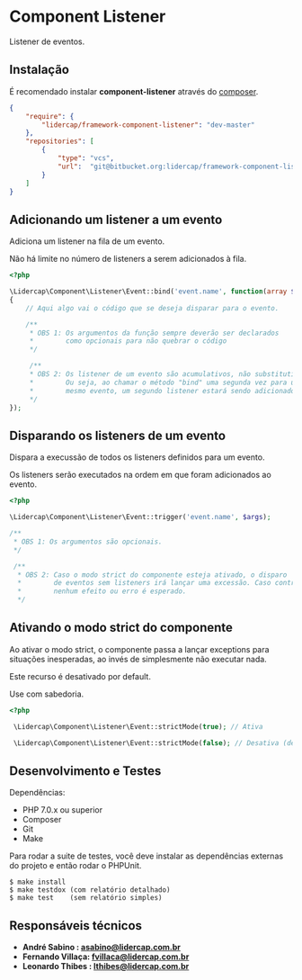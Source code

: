 Component Listener
==================

Listener de eventos.

Instalação
----------

É recomendado instalar **component-listener** através do [composer](http://getcomposer.org).

```json
{
    "require": {
        "lidercap/framework-component-listener": "dev-master"
    },
    "repositories": [
        {
            "type": "vcs",
            "url":  "git@bitbucket.org:lidercap/framework-component-listener.git"
        }
    ]
}
```

Adicionando um listener a um evento
-----------------------------------

Adiciona um listener na fila de um evento.

Não há limite no número de listeners a serem adicionados à fila.

```php
<?php

\Lidercap\Component\Listener\Event::bind('event.name', function(array $args = [])
{
    // Aqui algo vai o código que se deseja disparar para o evento.

    /**
     * OBS 1: Os argumentos da função sempre deverão ser declarados
     *        como opcionais para não quebrar o código
     */

     /**
     * OBS 2: Os listener de um evento são acumulativos, não substitutivos.
     *        Ou seja, ao chamar o método "bind" uma segunda vez para um 
     *        mesmo evento, um segundo listener estará sendo adicionado.
     */
});

```

Disparando os listeners de um evento
------------------------------------

Dispara a execussão de todos os listeners definidos para um evento.

Os listeners serão executados na ordem em que foram adicionados ao evento.

```php
<?php

\Lidercap\Component\Listener\Event::trigger('event.name', $args);

/**
 * OBS 1: Os argumentos são opcionais.
 */

 /**
  * OBS 2: Caso o modo strict do componente esteja ativado, o disparo
  *        de eventos sem listeners irá lançar uma excessão. Caso contrário,
  *        nenhum efeito ou erro é esperado.
  */

```

Ativando o modo strict do componente
------------------------------------

Ao ativar o modo strict, o componente passa a lançar exceptions para situações inesperadas, ao invés de simplesmente não executar nada.

Este recurso é desativado por default.

Use com sabedoria.

```php
<?php

 \Lidercap\Component\Listener\Event::strictMode(true); // Ativa

 \Lidercap\Component\Listener\Event::strictMode(false); // Desativa (default)

```

Desenvolvimento e Testes
------------------------

Dependências:

 * PHP 7.0.x ou superior
 * Composer
 * Git
 * Make

Para rodar a suite de testes, você deve instalar as dependências externas do projeto e então rodar o PHPUnit.

    $ make install
    $ make testdox (com relatório detalhado)
    $ make test    (sem relatório simples)

Responsáveis técnicos
---------------------

 * **André Sabino    : <asabino@lidercap.com.br>**
 * **Fernando Villaça: <fvillaca@lidercap.com.br>**
 * **Leonardo Thibes : <lthibes@lidercap.com.br>**
